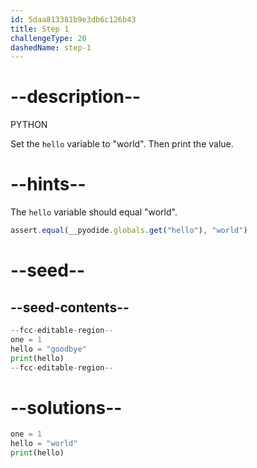 ```yaml
---
id: 5daa813381b9e3db6c126b43
title: Step 1
challengeType: 20
dashedName: step-1
---
```


# --description--

PYTHON 

Set the `hello` variable to "world". Then print the value.

# --hints--

The `hello` variable should equal "world".

```js
assert.equal(__pyodide.globals.get("hello"), "world")
```

# --seed--

## --seed-contents--

```py
--fcc-editable-region--
one = 1
hello = "goodbye"
print(hello)
--fcc-editable-region--
```

# --solutions--

```py
one = 1
hello = "world"
print(hello)
```
